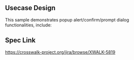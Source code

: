 ## Usecase Design

This sample demonstrates popup alert/confirm/prompt dialog functionalities, include:


## Spec Link


https://crosswalk-project.org/jira/browse/XWALK-5819
